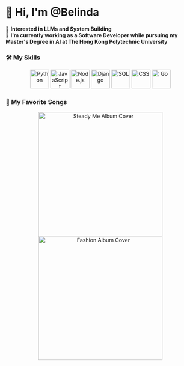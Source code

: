 # 👋 Hi, I'm @Belinda

👀 **Interested in LLMs and System Building**<br>
🌱 **I'm currently working as a Software Developer while pursuing my Master's Degree in AI at The Hong Kong Polytechnic University**


### 🛠️ My Skills

<!-- Replace 'IMAGE_URL' with the actual URL to an image of the technology icon -->
<div align="center">
  <img src="https://upload.wikimedia.org/wikipedia/commons/thumb/c/c3/Python-logo-notext.svg/1200px-Python-logo-notext.svg.png" alt="Python" width="50" height="50"/>
  <img src="https://banner2.cleanpng.com/20181209/yvf/kisspng-javascript-angularjs-node-js-computer-icons-clip-a-clipart-js-5c0d82819a4963.228658921544389249632.jpg" alt="JavaScript" width="50" height="50"/>
  <img src="https://static-00.iconduck.com/assets.00/node-js-icon-454x512-nztofx17.png" alt="Node.js" width="50" height="50"/>
  <img src="https://www.svgrepo.com/show/353657/django-icon.svg" alt="Django" width="50" height="50"/>
  <img src="https://static-00.iconduck.com/assets.00/sql-database-sql-azure-icon-1955x2048-4pmty46t.png" alt="SQL" width="50" height="50"/>
  <img src="https://upload.wikimedia.org/wikipedia/commons/thumb/d/d5/CSS3_logo_and_wordmark.svg/1200px-CSS3_logo_and_wordmark.svg.png" alt="CSS" width="50" height="50"/>
  <img src="https://static-00.iconduck.com/assets.00/golang-icon-1594x2048-0xixr8zr.png" alt="Go" width="50" height="50"/>
</div>

### 🎵 My Favorite Songs

<p align="center">
  <a href="https://open.spotify.com/track/031orTCxbmCjYJ99JaDtO4?si=2109a6f8a57647e8">
    <img src="https://i.kfs.io/album/global/27553367,0v1/fit/500x500.jpg" alt="Steady Me Album Cover" width="330"/>
  </a>
  <a href="https://open.spotify.com/track/0IKAJbxilT3mMp3LbhoH2l?si=9a905ce3edcb42ce">
    <img src="https://i1.sndcdn.com/artworks-otqdE7I9Sjyl-0-t500x500.jpg" alt="Fashion Album Cover" width="330"/>
  </a>
</p>
